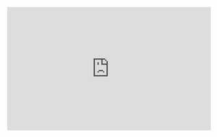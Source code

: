 <iframe 
src="https://onedrive.live.com/embed?cid=372BD99A8BED9E81&resid=372BD99A8BED9E81%2111394&authkey=AByA8slMbjd-xDU&em=2" 
width="476"
height="288" 
frameborder="0" 
scrolling="no">
</iframe>
